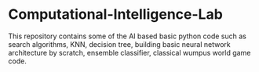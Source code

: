 # Computational-Intelligence-Lab
This repository contains some of the AI based basic python code such as search algorithms, KNN, decision tree, building basic neural network architecture by scratch, ensemble classifier, classical wumpus world game code.
